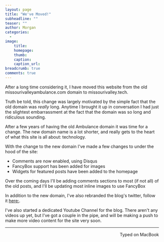 ```yaml
---
layout: page
title: "We've Moved!"
subheadline: ""
teaser: ""
author: Morgan
categories:
  -
image:
    title:
    homepage:
    thumb:
    caption:
    caption_url:
breadcrumb: true
comments: true
---
```


After a long time considering it, I have moved this website from the old missourivalleyambulance.com domain to missourivalley.tech.

Truth be told, this change was largely motivated by the simple fact that the old domain was _really_ long. Anytime I brought it up in conversation I had just the slightest embarrassment at the fact that the domain was so long and ridiculous sounding.

After a few years of having the old Ambulance domain it was time for a change. The new domain name is a lot shorter, and really gets to the heart of what this site is all about: technology.

With the change to the new domain I've made a few changes to under the hood of the site:

+ Comments are now enabled, using Disqus
+ FancyBox support has been added for images
+ Widgets for featured posts have been added to the homepage

Over the coming days I'll be adding comments sections to most (if not all) of the old posts, and I'll be updating most inline images to use FancyBox

In addition to the new domain, I've also rebranded the blog's twitter, follow it [here:](https://twitter.com/MoValleyTech).

I've also started a dedicated Youtube Channel for the blog. There aren't any videos up yet, but I've got a couple in the pipe, and will be making a push to make more video content for the site very soon.

---
<p align="right">Typed on MacBook</p>
